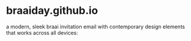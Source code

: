 # braaiday.github.io
a modern, sleek braai invitation email with contemporary design elements that works across all devices:
